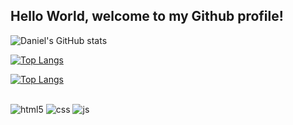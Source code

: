 ## Hello World,  welcome to my Github profile!

![Daniel's GitHub stats](https://github-readme-stats.vercel.app/api?username=DanielMirandad&show_icons=true&theme=radical)


[![Top Langs](https://github-readme-stats.vercel.app/api/top-langs/?username=DanielMirandad)](https://github.com/DanielMirandad/github-readme-stats)

[![Top Langs](https://github-readme-stats.vercel.app/api/top-langs/?username=DanielMirandad&langs_count=8)](https://github.com/DanielMirandad/github-readme-stats)


##
<div style="display: inline_block">
  <img align="center" alt="html5" src="https://img.shields.io/badge/HTML5-E34F26?style=for-the-badge&logo=html5&logoColor=white" />
  <img align="center" alt="css" src="https://img.shields.io/badge/CSS3-1572B6?style=for-the-badge&logo=css3&logoColor=white" />
  <img align="center" alt="js" src="https://img.shields.io/badge/JavaScript-F7DF1E?style=for-the-badge&logo=javascript&logoColor=black" />
 </div><br/>

